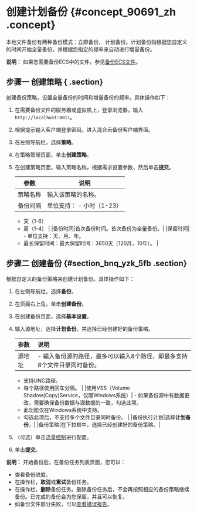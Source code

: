 # 创建计划备份 {#concept_90691_zh .concept}

本地文件备份有两种备份模式：立即备份， 计划备份。计划备份指根据您自定义的时间开始全量备份，并根据您指定的频率来自动进行增量备份。

**说明：** 如果您需要备份ECS中的文件，参见[备份ECS文件](intl.zh-CN/快速入门/备份ECS文件.md)。

## 步骤一 创建策略 { .section}

创建备份策略，设置全量备份的时间和增量备份的频率。具体操作如下：

1.  在需要备份文件的服务器或虚拟机上，登录浏览器，输入`http://localhost:8011`。
2.  根据提示输入客户端登录密码，进入混合云备份客户端界面。
3.  在左侧导航栏，选择**策略**。
4.  在策略管理页面，单击**创建策略**。
5.  在创建策略页面，输入策略名称，根据需求设置参数，然后单击**提交**。

    |参数|说明|
    |--|--|
    |策略名称|输入该策略的名称。|
    |备份间隔|单位支持：    -   小时（1-23）
    -   天（1-6）
    -   周（1-4）
|
    |备份时间|首次备份时间。首次备份为全量备份。|
    |保留时间|     -   单位支持：天、月、年。
    -   最长保留时间：最大保留时间：3650天（120月，10年）。
 |


## 步骤二 创建备份 {#section_bnq_yzk_5fb .section}

根据自定义的备份策略来创建计划备份。具体操作如下：

1.  在左侧导航栏，选择**备份**。
2.  在页面右上角，单击**创建备份**。
3.  在创建备份页面，选择**基本设置**。
4.  输入源地址，选择**计划备份**，并选择已经创建好的备份策略。

    |参数|说明|
    |:-|:-|
    |源地址|     -   输入备份源的路径，最多可以输入8个路径，即最多支持8个文件目录同时备份。
    -   支持UNC路径。
    -   每个路径使用回车分隔。
 |
    |使用VSS（Volume Shadow\(Copy\)Service，仅限Windows系统）|     -   如果备份源中有数据更改，需要确保备份数据与源数据的一致，勾选此项。
    -   此功能仅在Windows系统中支持。
    -   勾选此项后，不支持多个文件目录同时备份。
 |
    |备份执行计划|选择**计划备份**。|
    |备份策略|在下拉框中，选择已经创建好的备份策略。|

5.  （可选）单击[流量控制](intl.zh-CN/用户指南/文件备份/流量控制.md)进行配置。
6.  单击**提交**。

**说明：** 开始备份后，在备份任务列表页面，您可以：

-   查看备份进度。
-   在操作栏，**取消**或**重试**备份任务。
-   在操作栏，**删除**备份任务。删除备份任务后，不会再按照相应的备份策略继续备份。已完成的备份会为您保留，并且可以恢复。
-   如备份文件部分失败，可以[查看错误报告](ZH-CN_TP_79781_latest.md)。

